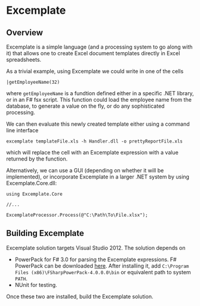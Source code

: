 Excemplate
==========

Overview
--------

Excemplate is a simple language (and a processing system to go along with it) that allows one to create Excel document templates directly in Excel spreadsheets.

As a trivial example, using Excemplate we could write in one of the cells

    |getEmployeeName(32)
	
where `getEmployeeName` is a fundtion defined either in a specific .NET library, or in an F# fsx script.  This function could load the employee name from the database, to generate a value on the fly, or do any sophisticated processing.  

We can then evaluate this newly created template either using a command line interface

    excemplate templateFile.xls -h Handler.dll -o prettyReportFile.xls
	
which will replace the cell with an Excemplate expression with a value returned by the function.

Alternatively, we can use a GUI (depending on whether it will be implemented), or incorporate Excemplate in a larger .NET system by using Excemplate.Core.dll:

    using Excemplate.Core
	
	//...
	
	ExcemplateProcessor.Process(@"C:\Path\To\File.xlsx");
	
Building Excemplate
-------------------

Excemplate solution targets Visual Studio 2012.  The solution depends on

* PowerPack for F# 3.0 for parsing the Excemplate expressions.  F# PowerPack can be downloaded [here](https://fsharppowerpack.codeplex.com/releases/view/99231).  After installing it, add `C:\Program Files (x86)\FSharpPowerPack-4.0.0.0\bin` or equivalent path to system `PATH`.
* NUnit for testing.

Once these two are installed, build the Excemplate solution.

